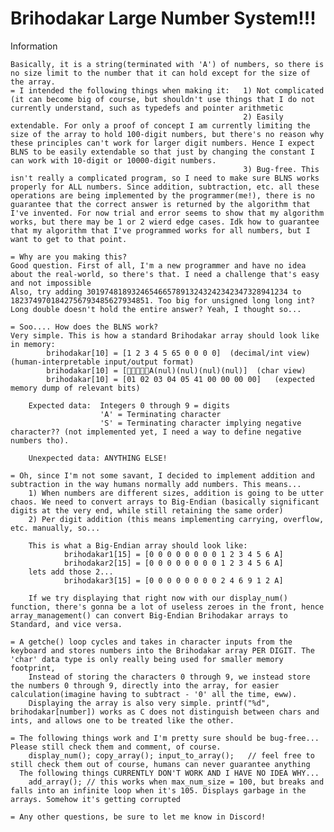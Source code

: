 # Brihodakar Large Number System!!!

Information

    Basically, it is a string(terminated with 'A') of numbers, so there is no size limit to the number that it can hold except for the size of the array.
    = I intended the following things when making it:   1) Not complicated (it can become big of course, but shouldn't use things that I do not currently understand, such as typedefs and pointer arithmetic
                                                        2) Easily extendable. For only a proof of concept I am currently limiting the size of the array to hold 100-digit numbers, but there's no reason why these principles can't work for larger digit numbers. Hence I expect BLNS to be easily extendable so that just by changing the constant I can work with 10-digit or 10000-digit numbers.
                                                        3) Bug-free. This isn't really a complicated program, so I need to make sure BLNS works properly for ALL numbers. Since addition, subtraction, etc. all these operations are being implemented by the programmer(me!), there is no guarantee that the correct answer is returned by the algorithm that I've invented. For now trial and error seems to show that my algorithm works, but there may be 1 or 2 wierd edge cases. Idk how to guarantee that my algorithm that I've programmed works for all numbers, but I want to get to that point.

    = Why are you making this?
    Good question. First of all, I'm a new programmer and have no idea about the real-world, so there's that. I need a challenge that's easy and not impossible
    Also, try adding 301974818932465466578913243242342347328941234 to 1823749701842756793485627934851. Too big for unsigned long long int? Long double doesn't hold the entire answer? Yeah, I thought so...

    = Soo.... How does the BLNS work?
    Very simple. This is how a standard Brihodakar array should look like in memory:
            brihodakar[10] = [1 2 3 4 5 65 0 0 0 0]  (decimal/int view) (human-interpretable input/output format)
            brihodakar[10] = [A(nul)(nul)(nul)(nul)]  (char view)
            brihodakar[10] = [01 02 03 04 05 41 00 00 00 00]   (expected memory dump of relevant bits)

        Expected data:  Integers 0 through 9 = digits
                        'A' = Terminating character
                        'S' = Terminating character implying negative character?? (not implemented yet, I need a way to define negative numbers tho).

        Unexpected data: ANYTHING ELSE!

    = Oh, since I'm not some savant, I decided to implement addition and subtraction in the way humans normally add numbers. This means...
        1) When numbers are different sizes, addition is going to be utter chaos. We need to convert arrays to Big-Endian (basically significant digits at the very end, while still retaining the same order)
        2) Per digit addition (this means implementing carrying, overflow, etc. manually, so...

        This is what a Big-Endian array should look like:
                brihodakar1[15] = [0 0 0 0 0 0 0 0 1 2 3 4 5 6 A]
                brihodakar2[15] = [0 0 0 0 0 0 0 0 1 2 3 4 5 6 A]
        lets add those 2...
                brihodakar3[15] = [0 0 0 0 0 0 0 0 2 4 6 9 1 2 A]

        If we try displaying that right now with our display_num() function, there's gonna be a lot of useless zeroes in the front, hence array_management() can convert Big-Endian Brihodakar arrays to Standard, and vice versa.

    = A getche() loop cycles and takes in character inputs from the keyboard and stores numbers into the Brihodakar array PER DIGIT. The 'char' data type is only really being used for smaller memory footprint,
        Instead of storing the characters 0 through 9, we instead store the numbers 0 through 9, directly into the array, for easier calculation(imagine having to subtract - '0' all the time, eww).
        Displaying the array is also very simple. printf("%d", brihodakar[number]) works as C does not distinguish between chars and ints, and allows one to be treated like the other.

    = The following things work and I'm pretty sure should be bug-free... Please still check them and comment, of course.
        display_num(); copy_array(); input_to_array();   // feel free to still check them out of course, humans can never guarantee anything
      The following things CURRENTLY DON'T WORK AND I HAVE NO IDEA WHY...
        add_array(); // this works when max_num_size = 100, but breaks and falls into an infinite loop when it's 105. Displays garbage in the arrays. Somehow it's getting corrupted

    = Any other questions, be sure to let me know in Discord!
